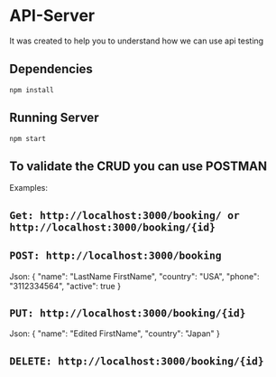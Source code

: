 # API-Server
It was created to help you to understand how we can use api testing
## Dependencies
`npm install`
## Running Server
`npm start`
## To validate the CRUD you can use POSTMAN
Examples:

## `Get: http://localhost:3000/booking/ or http://localhost:3000/booking/{id}`

## `POST: http://localhost:3000/booking`
Json:
{
    "name": "LastName FirstName",
    "country": "USA",
    "phone": "3112334564",
    "active": true
}
## `PUT: http://localhost:3000/booking/{id}`
Json:
{
    "name": "Edited FirstName",
    "country": "Japan"
}
## `DELETE: http://localhost:3000/booking/{id}`